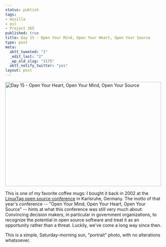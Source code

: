 ```yaml
--- 
status: publish
tags: 
- mozilla
- osl
- Project 365
published: true
title: Day 15 - Open Your Mind, Open Your Heart, Open Your Source
type: post
meta: 
  aktt_tweeted: "1"
  _edit_last: "2"
  _wp_old_slug: "3175"
  aktt_notify_twitter: "yes"
layout: post
---
```

<a href="http://www.flickr.com/photos/freeed/5358331340/" title="Day 15 - Open Your Heart, Open Your Mind, Open Your Source by Fred​, on Flickr"><img src="http://farm6.static.flickr.com/5285/5358331340_1d683d4c7c.jpg" width="500" height="333" alt="Day 15 - Open Your Heart, Open Your Mind, Open Your Source" /></a>

This is one of my favorite coffee mugs: I bought it back in 2002 at the <a href="http://en.wikipedia.org/wiki/LinuxTag">LinuxTag open source conference</a> in Karlsruhe, Germany. The motto of that year's conference -- "Open Your Mind, Open Your Heart, Open Your Source" -- hints at what this conference was still very much about: Convincing decision makers, in particular in government organizations, to recognize the potential in open source software and treat it as an opportunity rather than a threat. Luckily, we've come a long way since then.

This is a simple, Saturday-morning sun, "portrait" photo, with no alterations whatsoever.
